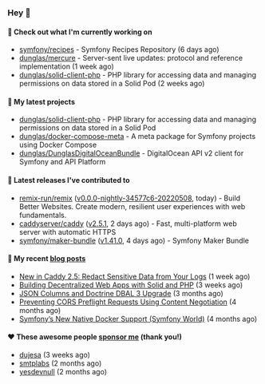 ### Hey 👋

#### 👷 Check out what I'm currently working on

- [symfony/recipes](https://github.com/symfony/recipes) - Symfony Recipes Repository (6 days ago)
- [dunglas/mercure](https://github.com/dunglas/mercure) - Server-sent live updates: protocol and reference implementation (1 week ago)
- [dunglas/solid-client-php](https://github.com/dunglas/solid-client-php) - PHP library for accessing data and managing permissions on data stored in a Solid Pod (2 weeks ago)

#### 🌱 My latest projects

- [dunglas/solid-client-php](https://github.com/dunglas/solid-client-php) - PHP library for accessing data and managing permissions on data stored in a Solid Pod
- [dunglas/docker-compose-meta](https://github.com/dunglas/docker-compose-meta) - A meta package for Symfony projects using Docker Compose
- [dunglas/DunglasDigitalOceanBundle](https://github.com/dunglas/DunglasDigitalOceanBundle) - DigitalOcean API v2 client for Symfony and API Platform

#### 🔭 Latest releases I've contributed to

- [remix-run/remix](https://github.com/remix-run/remix) ([v0.0.0-nightly-34577c6-20220508](https://github.com/remix-run/remix/releases/tag/v0.0.0-nightly-34577c6-20220508), today) - Build Better Websites. Create modern, resilient user experiences with web fundamentals.
- [caddyserver/caddy](https://github.com/caddyserver/caddy) ([v2.5.1](https://github.com/caddyserver/caddy/releases/tag/v2.5.1), 2 days ago) - Fast, multi-platform web server with automatic HTTPS
- [symfony/maker-bundle](https://github.com/symfony/maker-bundle) ([v1.41.0](https://github.com/symfony/maker-bundle/releases/tag/v1.41.0), 4 days ago) - Symfony Maker Bundle

#### 📜 My recent [blog posts](https://dunglas.fr)

- [New in Caddy 2.5: Redact Sensitive Data from Your Logs](https://dunglas.fr/2022/04/caddy-logging-security-improvements/) (1 week ago)
- [Building Decentralized Web Apps with Solid and PHP](https://dunglas.fr/2022/04/building-decentralized-web-apps-with-solid-and-php/) (3 weeks ago)
- [JSON Columns and Doctrine DBAL 3 Upgrade](https://dunglas.fr/2022/01/json-columns-and-doctrine-dbal-3-upgrade/) (3 months ago)
- [Preventing CORS Preflight Requests Using Content Negotiation](https://dunglas.fr/2022/01/preventing-cors-preflight-requests-using-content-negotiation/) (4 months ago)
- [Symfony’s New Native Docker Support (Symfony World)](https://dunglas.fr/2021/12/symfonys-new-native-docker-support-symfony-world/) (4 months ago)

#### ❤️ These awesome people [sponsor me](https://github.com/sponsors/dunglas) (thank you!)

- [dujesa](https://github.com/dujesa) (3 weeks ago)
- [smtplabs](https://github.com/smtplabs) (2 months ago)
- [yesdevnull](https://github.com/yesdevnull) (2 months ago)
